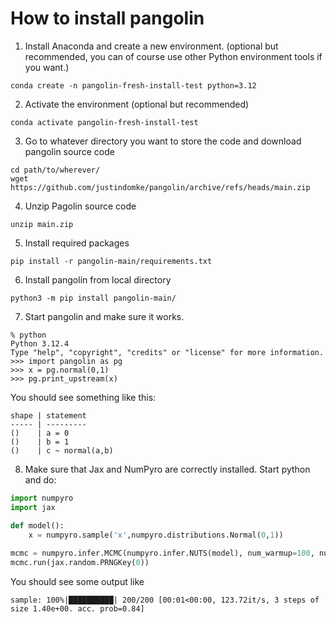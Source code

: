 # How to install pangolin

1. Install Anaconda and create a new environment. (optional but recommended, you can of course use other Python environment tools if you want.)

```
conda create -n pangolin-fresh-install-test python=3.12
```

2. Activate the environment (optional but recommended)

```
conda activate pangolin-fresh-install-test
```

3. Go to whatever directory you want to store the code and download pangolin source code

```
cd path/to/wherever/
wget https://github.com/justindomke/pangolin/archive/refs/heads/main.zip
```

4. Unzip Pagolin source code

```
unzip main.zip
```

5. Install required packages

```
pip install -r pangolin-main/requirements.txt
```

6. Install pangolin from local directory

```
python3 -m pip install pangolin-main/
```

7. Start pangolin and make sure it works.

```
% python
Python 3.12.4
Type "help", "copyright", "credits" or "license" for more information.
>>> import pangolin as pg
>>> x = pg.normal(0,1)
>>> pg.print_upstream(x)
```

You should see something like this:

```
shape | statement
----- | ---------
()    | a = 0
()    | b = 1
()    | c ~ normal(a,b)
```

8. Make sure that Jax and NumPyro are correctly installed. Start python and do:

```python
import numpyro
import jax

def model():
    x = numpyro.sample('x',numpyro.distributions.Normal(0,1))
    
mcmc = numpyro.infer.MCMC(numpyro.infer.NUTS(model), num_warmup=100, num_samples=100)
mcmc.run(jax.random.PRNGKey(0))
```

You should see some output like

```
sample: 100%|██████████| 200/200 [00:01<00:00, 123.72it/s, 3 steps of size 1.40e+00. acc. prob=0.84]
```